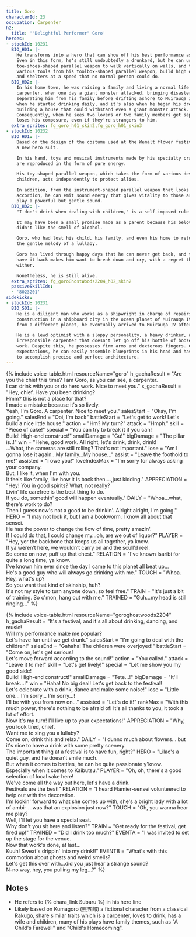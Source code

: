 ```yaml
---
title: Goro
characterId: 23
occupation: Carpenter
h2:
  title: '"Delightful Performer" Goro'
heroes:
- stockId: 10231
  BIO_H01: |-
    He transforms into a hero that can show off his best performance as a carpenter.
    Even in this form, he's still undoubtedly a drunkard, but he can use his split-
    toe-shoes-shaped parallel weapon to walk vertically on walls, and then, using
    various tools from his toolbox-shaped parallel weapon, build high quality walls
    and shelters at a speed that no normal person could do.
  BIO_H02: |-
    In his home town, he was raising a family and living a normal life as a
    carpenter, when one day a giant monster attacked, bringing disaster and
    separating him from his family before drifting ashore to Muirauqa IV.  This is
    when he started drinking daily, and it's also when he began his dream of
    building a house that could withstand even a giant monster attack.
    Consequently, when he sees two lovers or two family members get seperated, he
    loses his composure, even if they're strangers to him.
  extra_sprites: fg_goro_h01_skin2,fg_goro_h01_skin3
- stockId: 10232
  BIO_H01: |-
    Based on the design of the costume used at the Wemalt flower festival, Goro got
    a new hero suit.

    In his hand, toys and musical instruments made by his specialty craftsmanship
    are reproduced in the form of pure energy.

    His toy-shaped parallel weapon, which takes the form of various devices to amuse
    children, acts independently to protect allies.

    In addition, from the instrument-shaped parallel weapon that looks like an
    accordion, he can emit sound energy that gives vitality to those around him, and
    play a powerful but gentle sound.
  BIO_H02: |-
    "I don't drink when dealing with children," is a self-imposed rule he lives by.

    It may have been a small promise made as a parent because his beloved child
    didn't like the smell of alcohol.

    Goro, who had lost his child, his family, and even his home to return to, played
    the gentle melody of a lullaby.

    Goro has lived through happy days that he can never get back, and the desire to
    have it back makes him want to break down and cry, with a regret that will never
    wither.

    Nonetheless, he is still alive.
  extra_sprites: fg_goroGhostWoods2204_h02_skin2
  passiveSkillIds:
  - '8023201'
sidekicks:
- stockId: 10231
  BIO_S01: |-
    He is a diligent man who works as a shipwright in charge of repairs and onboard
    construction in a shipboard city in the ocean planet of Muirauqa IV. Originating
    from a different planet, he eventually arrived to Muirauqa IV after wandering.

    He is a lewd optimist with a sloppy personality, a heavy drinker, and an
    irresponsible carpenter that doesn't let go off his bottle of booze even at
    work. Despite this, he possesses firm arms and dexterous fingers. Contrary to
    expectations, he can easily assemble blueprints in his head and has the ability
    to accomplish precise and perfect architecture.
---
```


{% include voice-table.html resourceName="goro"
h_gachaResult = "Are you the chief this time? I am Goro, as you can see, a carpenter.<br>I can drink with you or do hero work. Nice to meet you."
s_gachaResult = "Hey, chief. Have you been drinking?<br>Hmm? this is not a place for that?<br>I made a mistake because it's so lively.<br>Yeah, I'm Goro. A carpenter. Nice to meet you."
salesStart = "Okay, I'm going."
salesEnd = "Ooi, I'm back"
battleStart = "Let's get to work! Let's build a nice little house."
action = "Hm? My turn?"
attack = "Hmph."
skill = "Piece of cake!"
special = "You can try to break it if you can!<br>Build! High-end construct!"
smallDamage = "Gu!"
bigDamage = "The pillar is..!"
win = "Hehe, good work. All right, let's drink, drink, drink!<br>...What, the cameras are still rolling? That's not important."
lose = "Am I gonna lose it again…My family…My house…"
assist = "Leave the foothold to me!"
assisted = "I owe you!"
loveIndexMax = "I'm sorry for always asking your company.<br>But, I like it, when I'm with you.<br>It feels like family, like how it is back then….,just kidding."
APPRECIATION = "Hey! You in good spirits? What, not really?<br>Livin' life carefree is the best thing to do.<br>If you do, somethin' good will happen eventually."
DAILY = "Whoa...what, there's work to do?<br>Then I guess now's not a good to be drinkin'. Alright alright, I'm going."
HERO = "I may not look it, but I am a bookworm. I know all about that sensei. <br>He has the power to change the flow of time, pretty amazin'.<br>If I could do that, I could change my...oh, are we out of liquor?"
PLAYER = "Hey, yer the backbone that keeps us all together, ya know.<br>If ya weren’t here, we wouldn’t carry on and the scull’d reel. <br>So come on now, puff up that chest."
RELATION = "I've known Isaribi for quite a long time, ya know.<br>I've known him ever since the day I came to this planet all beat up...<br>He's a good guy who will always go drinking with me."
TOUCH = "Whoa.  Hey, what's up?<br>So you want that kind of skinship, huh?<br>It's not my style to turn anyone down, so feel free."
TRAIN = "It's just a bit of training.  So c'mon, hang out with me."
TRAINED = "Guh...my head is still ringing..."
%}

{% include voice-table.html resourceName="goroghostwoods2204"
h_gachaResult = "It's a festival, and it's all about drinking, dancing, and music!<br>Will my performance make me popular?<br>Let's have fun until we get drunk."
salesStart = "I'm going to deal with the children!"
salesEnd = "Gahaha! The children were overjoyed!"
battleStart = "Come on, let's get serious!<br>Let's move forward according to the sound!"
action = "You called."
attack = "Leave it to me!"
skill = "Let's get lively!"
special = "Let me show you my good side!<br>Build! High-end construct!"
smallDamage = "Tete...!"
bigDamage = "It'll break...!"
win = "Haha! No big deal! Let's get back to the festival!<br>Let's celebrate with a drink, dance and make some noise!"
lose = "Little one... I'm sorry... I'm sorry...!<br>I'll be with you from now on..."
assisted = "Let's do it!"
rankMax = "With this much power, there's nothing to be afraid of! It's all thanks to you, it took a lot of effort.<br>Now it's my turn! I'll live up to your expectations!"
APPRECIATION = "Why, you look tired, chief.<br>Want me to sing you a lullaby?<br>Come on, drink this and relax."
DAILY = "I dunno much about flowers... but it's nice to have a drink with some pretty scenery.<br>The important thing at a festival is to have fun, right?"
HERO = "Lilac's a quiet guy, and he doesn't smile much.<br>But when it comes to battles, he can be quite passionate y'know.<br>Especially when it comes to Kaibutsu."
PLAYER = "Oh, oh, there's a good selection of local sake here!<br>We've come all the way out here, let's have a drink.<br>Festivals are the best!"
RELATION = "I heard Flamier-sensei volunteered to help out with the decoration.<br>I'm lookin' forward to what she comes up with, she's a bright lady with a lot of ambi- ...was that an explosion just now?"
TOUCH = "Oh, you wanna hear me play?<br>Well, I'll let you have a special seat.<br>Why don't you sit here and listen?"
TRAIN = "Get ready for the festival, get fired up!"
TRAINED = "Did I drink too much?"
EVENTA = "I was invited to set up the stage for the venue.<br>Now that work's done, at last...<br>Kuuh! Sweat's drippin' into my drink!!"
EVENTB = "What's with this commotion about ghosts and weird smells?<br>Let's get this over with...did you just hear a strange sound?<br>N-no way, hey, you pulling my leg...?"
%}

## Notes

- He refers to {% chara_link Subaru %} in his hero line
- Likely based on Kumagoro (熊五郎) a fictional character from a classical [Rakugo](https://en.wikipedia.org/wiki/Rakugo), share similar traits which is a carpenter, loves to drink, has a wife and children, many of his plays have family themes, such as "A Child's Farewell" and "Child's Homecoming".
